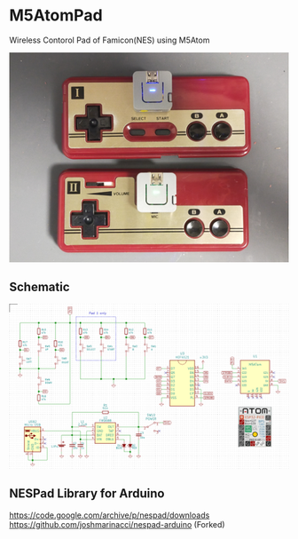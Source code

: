# M5AtomPad
Wireless Contorol Pad of Famicon(NES) using M5Atom

![](image/00_AtomPad.jpg)

## Schematic
![](image/01_Schematics.png)

## NESPad Library for Arduino
https://code.google.com/archive/p/nespad/downloads
https://github.com/joshmarinacci/nespad-arduino (Forked)
